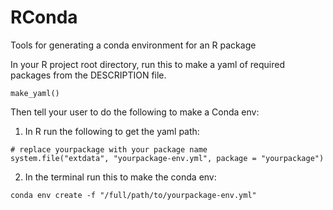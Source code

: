 # RConda
Tools for generating a conda environment for an R package

In your R project root directory, run this to make a yaml of required packages from the DESCRIPTION file.
```
make_yaml()
```

Then tell your user to do the following to make a Conda env:

1) In R run the following to get the yaml path:
```
# replace yourpackage with your package name
system.file("extdata", "yourpackage-env.yml", package = "yourpackage")
```

2) In the terminal run this to make the conda env:
```
conda env create -f "/full/path/to/yourpackage-env.yml"
```
